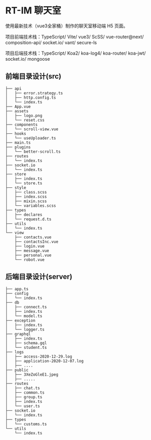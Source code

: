 # RT-IM 聊天室

使用最新技术（vue3全家桶）制作的聊天室移动端 H5 页面。

项目前端技术栈：TypeScript/ Vite/ vue3/ ScSS/ vue-router@next/ composition-api/ socket.io/ vant/ secure-ls

项目后端技术栈：TypeScript/ Koa2/ koa-log4/ koa-router/ koa-jwt/ socket.io/ mongoose

## 前端目录设计(src)

~~~test
├── api
│   ├── error.strategy.ts
│   ├── http.config.ts
│   └── index.ts
├── App.vue
├── assets
│   ├── logo.png
│   └── reset.css
├── components
│   └── scroll-view.vue
├── hooks
│   └── useUploader.ts
├── main.ts
├── plugins
│   └── better-scroll.ts
├── routes
│   └── index.ts
├── socket.io
│   └── index.ts
├── store
│   ├── index.ts
│   └── store.ts
├── style
│   ├── class.scss
│   ├── index.scss
│   ├── mixin.scss
│   └── variables.scss
├── types
│   ├── declares
│   └── request.d.ts
├── utils
│   └── index.ts
└── view
    ├── contacts.vue
    ├── contactsInc.vue
    ├── login.vue
    ├── message.vue
    ├── personal.vue
    └── robot.vue
~~~

## 后端目录设计(server)

~~~test
├── app.ts
├── config
│   └── index.ts
├── db
│   ├── connect.ts
│   ├── index.ts
│   └── model.ts
├── exception
│   ├── index.ts
│   └── logger.ts
├── graphql
│   ├── index.ts
│   ├── schema.gql
│   └── student.ts
├── logs
│   ├── access-2020-12-29.log
│   ├── application-2020-12-07.log
│   ├── ....
├── public
│   ├── 3XeZoGleE1.jpeg
│   ├── .....
├── routes
│   ├── chat.ts
│   ├── common.ts
│   ├── group.ts
│   ├── index.ts
│   └── user.ts
├── socket.io
│   └── index.ts
├── types
│   └── customs.ts
└── utils
    └── index.ts
~~~

